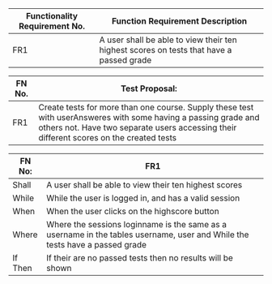 | Functionality Requirement No. | Function Requirement Description |
| --------- |------------ |
| FR1 | A user shall be able to view their ten highest scores on tests that have a passed grade  |

| FN No. | Test Proposal: |
| --------- | ----------- |
| FR1 | Create tests for more than one course. Supply these test with userAnsweres with some having a passing grade and others not. Have two separate users accessing their different scores on the created tests |

| FN No: | FR1 |
| --------- | ----------- |
| Shall | A user shall be able to view their ten highest scores |
| While | While the user is logged in, and has a valid session |
| When | When the user clicks on the highscore button |
| Where | Where the sessions loginname is the same as a username in the tables username, user and While the tests have a passed grade |
| If Then | If their are no passed tests then no results will be shown |